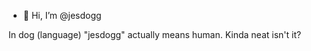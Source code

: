 - 👋 Hi, I’m @jesdogg

In dog (language) "jesdogg" actually means human. Kinda neat isn't it?


<!---
jesdogg/jesdogg is a ✨ special ✨ repository because its `README.md` (this file) appears on your GitHub profile.
You can click the Preview link to take a look at your changes.
--->

